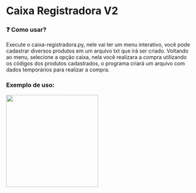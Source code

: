 # Caixa Registradora V2

### ❓ Como usar?

Execute o caixa-registradora.py, nele vai ter um menu interativo, você pode cadastrar diversos produtos em um arquivo txt que irá ser criado. Voltando ao menu, selecione a opção
caixa, nela você realizara a compra utilizando os códigos dos produtos cadastrados, o programa criará um arquivo com dados temporários para realizar a compra.

### Exemplo de uso:

<img align="center" height="250em" src="https://cdn.discordapp.com/attachments/728041550067531812/938203733513347132/unknown.png"/>
